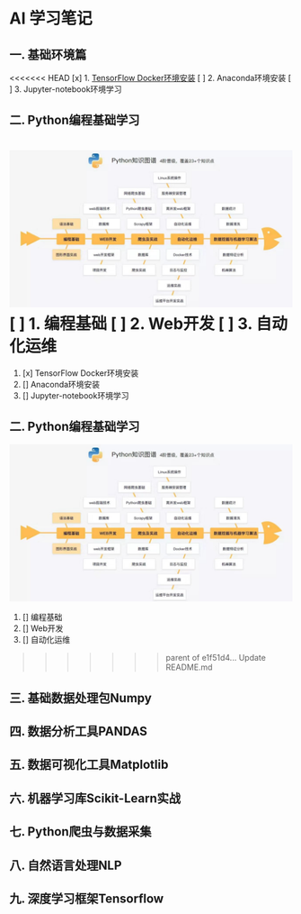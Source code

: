# AI 学习笔记
## 一. 基础环境篇
<<<<<<< HEAD
[x] 1. [TensorFlow Docker环境安装](/base/system.md)
[ ] 2. Anaconda环境安装
[ ] 3. Jupyter-notebook环境学习
## 二. Python编程基础学习
![python知识图谱](/image/python_image.jpg)
[ ] 1. 编程基础
[ ] 2. Web开发
[ ] 3. 自动化运维
=======
1. [x] TensorFlow Docker环境安装
2. [] Anaconda环境安装
3. [] Jupyter-notebook环境学习
## 二. Python编程基础学习
![python知识图谱](image/python_image.jpg)
1. [] 编程基础
2. [] Web开发
3. [] 自动化运维
>>>>>>> parent of e1f51d4... Update README.md
## 三. 基础数据处理包Numpy
## 四. 数据分析工具PANDAS
## 五. 数据可视化工具Matplotlib
## 六. 机器学习库Scikit-Learn实战
## 七. Python爬虫与数据采集
## 八. 自然语言处理NLP
## 九. 深度学习框架Tensorflow
